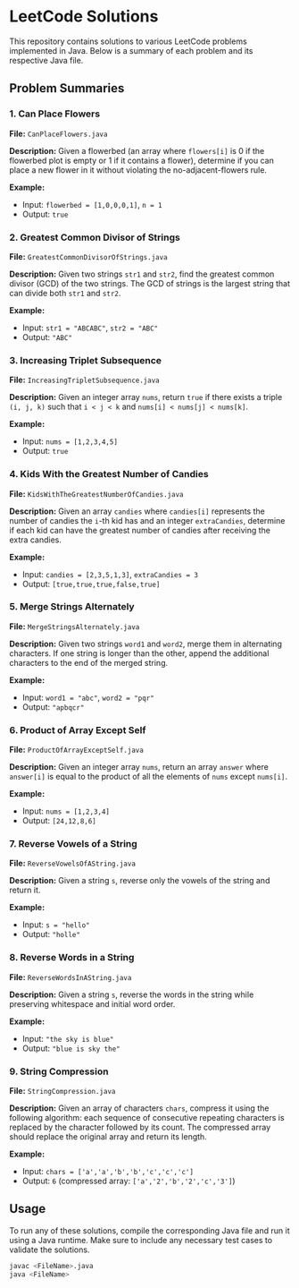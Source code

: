 # LeetCode Solutions

This repository contains solutions to various LeetCode problems implemented in Java. Below is a summary of each problem and its respective Java file.

## Problem Summaries

### 1. Can Place Flowers

**File:** `CanPlaceFlowers.java`

**Description:**
Given a flowerbed (an array where `flowers[i]` is 0 if the flowerbed plot is empty or 1 if it contains a flower), determine if you can place a new flower in it without violating the no-adjacent-flowers rule.

**Example:**

- Input: `flowerbed = [1,0,0,0,1]`, `n = 1`
- Output: `true`

### 2. Greatest Common Divisor of Strings

**File:** `GreatestCommonDivisorOfStrings.java`

**Description:**
Given two strings `str1` and `str2`, find the greatest common divisor (GCD) of the two strings. The GCD of strings is the largest string that can divide both `str1` and `str2`.

**Example:**

- Input: `str1 = "ABCABC"`, `str2 = "ABC"`
- Output: `"ABC"`

### 3. Increasing Triplet Subsequence

**File:** `IncreasingTripletSubsequence.java`

**Description:**
Given an integer array `nums`, return `true` if there exists a triple `(i, j, k)` such that `i < j < k` and `nums[i] < nums[j] < nums[k]`.

**Example:**

- Input: `nums = [1,2,3,4,5]`
- Output: `true`

### 4. Kids With the Greatest Number of Candies

**File:** `KidsWithTheGreatestNumberOfCandies.java`

**Description:**
Given an array `candies` where `candies[i]` represents the number of candies the `i`-th kid has and an integer `extraCandies`, determine if each kid can have the greatest number of candies after receiving the extra candies.

**Example:**

- Input: `candies = [2,3,5,1,3]`, `extraCandies = 3`
- Output: `[true,true,true,false,true]`

### 5. Merge Strings Alternately

**File:** `MergeStringsAlternately.java`

**Description:**
Given two strings `word1` and `word2`, merge them in alternating characters. If one string is longer than the other, append the additional characters to the end of the merged string.

**Example:**

- Input: `word1 = "abc"`, `word2 = "pqr"`
- Output: `"apbqcr"`

### 6. Product of Array Except Self

**File:** `ProductOfArrayExceptSelf.java`

**Description:**
Given an integer array `nums`, return an array `answer` where `answer[i]` is equal to the product of all the elements of `nums` except `nums[i]`.

**Example:**

- Input: `nums = [1,2,3,4]`
- Output: `[24,12,8,6]`

### 7. Reverse Vowels of a String

**File:** `ReverseVowelsOfAString.java`

**Description:**
Given a string `s`, reverse only the vowels of the string and return it.

**Example:**

- Input: `s = "hello"`
- Output: `"holle"`

### 8. Reverse Words in a String

**File:** `ReverseWordsInAString.java`

**Description:**
Given a string `s`, reverse the words in the string while preserving whitespace and initial word order.

**Example:**

- Input: `"the sky is blue"`
- Output: `"blue is sky the"`

### 9. String Compression

**File:** `StringCompression.java`

**Description:**
Given an array of characters `chars`, compress it using the following algorithm: each sequence of consecutive repeating characters is replaced by the character followed by its count. The compressed array should replace the original array and return its length.

**Example:**

- Input: `chars = ['a','a','b','b','c','c','c']`
- Output: `6` (compressed array: `['a','2','b','2','c','3']`)

## Usage

To run any of these solutions, compile the corresponding Java file and run it using a Java runtime. Make sure to include any necessary test cases to validate the solutions.

```bash
javac <FileName>.java
java <FileName>
